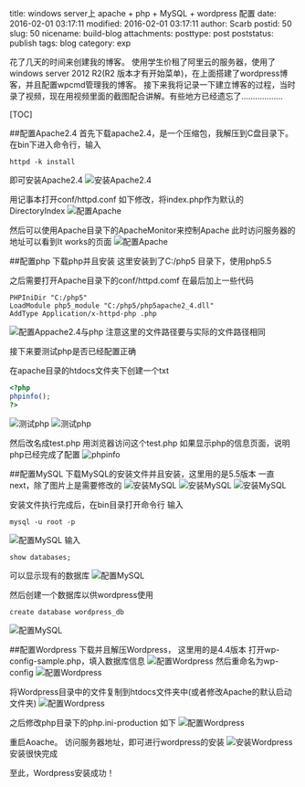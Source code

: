 title: windows server上 apache + php + MySQL + wordpress 配置
date: 2016-02-01 03:17:11
modified: 2016-02-01 03:17:11
author: Scarb
postid: 50
slug: 50
nicename: build-blog
attachments: 
posttype: post
poststatus: publish
tags: blog
category: exp

花了几天的时间来创建我的博客。
使用学生价租了阿里云的服务器，使用了windows server 2012 R2(R2 版本才有开始菜单)，在上面搭建了wordpress博客，并且配置wpcmd管理我的博客。
接下来我将记录一下建立博客的过程，当时录了视频，现在用视频里面的截图配合讲解。有些地方已经遗忘了………………

[TOC]

##配置Apache2.4
首先下载apache2.4，是一个压缩包，我解压到C盘目录下。
在bin下进入命令行，输入
```
httpd -k install
```
即可安装Apache2.4
![安装Apache2.4][img1]

用记事本打开conf/httpd.conf
如下修改，将index.php作为默认的DirectoryIndex
![配置Apache][img12]

然后可以使用Apache目录下的ApacheMonitor来控制Apache
此时访问服务器的地址可以看到It works的页面
![配置Apache][img3]

##配置php
下载php并且安装
这里安装到了C:/php5 目录下，使用php5.5

之后需要打开Apache目录下的conf/httpd.comf 在最后加上一些代码
```
PHPIniDir "C:/php5"
LoadModule php5_module "C:/php5/php5apache2_4.dll"
AddType Application/x-httpd-php .php
```
![配置Appache2.4与php][img2]
注意这里的文件路径要与实际的文件路径相同

接下来要测试php是否已经配置正确

在apache目录的htdocs文件夹下创建一个txt
```php
<?php
phpinfo();
?>
```
![测试php][img4]
![测试php][img5]

然后改名成test.php
用浏览器访问这个test.php
如果显示php的信息页面，说明php已经完成了配置
![phpinfo][img6]

##配置MySQL
下载MySQL的安装文件并且安装，这里用的是5.5版本
一直next，除了图片上是需要修改的
![安装MySQL][img7]
![安装MySQL][img8]
![安装MySQL][img9]

安装文件执行完成后，在bin目录打开命令行
输入
```
mysql -u root -p
```
![配置MySQL][img10]
输入
```
show databases;
```
可以显示现有的数据库
![配置MySQL][img11]

然后创建一个数据库以供wordpress使用
```
create database wordpress_db
```
![配置MySQL][img13]

##配置Wordpress
下载并且解压Wordpress，
这里用的是4.4版本
打开wp-config-sample.php，填入数据库信息
![配置Wordpress][img14]
然后重命名为wp-config
![配置Wordpress][img15]

将Wordpress目录中的文件复制到htdocs文件夹中(或者修改Apache的默认启动文件夹)
![配置Wordpress][img16]

之后修改php目录下的php.ini-production
如下
![配置Wordpress][img17]

重启Aoache。
访问服务器地址，即可进行wordpress的安装
![安装Wordpress][img18]
安装很快完成

至此，Wordpress安装成功！

[img1]:http://47.106.131.90/blog/uploads/2016/08/2016-02-01_030025.png
[img2]:http://47.106.131.90/blog/uploads/2016/08/2016-02-01_030108.png
[img3]:http://47.106.131.90/blog/uploads/2016/08/2016-02-01_030126.png
[img4]:http://47.106.131.90/blog/uploads/2016/08/2016-02-01_030151.png
[img5]:http://47.106.131.90/blog/uploads/2016/08/2016-02-01_030200.png
[img6]:http://47.106.131.90/blog/uploads/2016/08/2016-02-01_030353.png
[img7]:http://47.106.131.90/blog/uploads/2016/08/2016-02-01_030515.png
[img8]:http://47.106.131.90/blog/uploads/2016/08/2016-02-01_030621.png
[img9]:http://47.106.131.90/blog/uploads/2016/08/2016-02-01_030645.png
[img10]:http://47.106.131.90/blog/uploads/2016/08/2016-02-01_030734.png
[img11]:http://47.106.131.90/blog/uploads/2016/08/2016-02-01_030755.png
[img12]:http://47.106.131.90/blog/uploads/2016/08/2016-02-01_030824.png
[img13]:http://47.106.131.90/blog/uploads/2016/08/2016-02-01_030857.png
[img14]:http://47.106.131.90/blog/uploads/2016/08/2016-02-01_030923.png
[img15]:http://47.106.131.90/blog/uploads/2016/08/2016-02-01_031007.png
[img16]:http://47.106.131.90/blog/uploads/2016/08/2016-02-01_031029.png
[img17]:http://47.106.131.90/blog/uploads/2016/08/2016-02-01_031131.png
[img18]:http://47.106.131.90/blog/uploads/2016/08/2016-02-01_031200.png